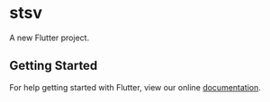 # stsv

A new Flutter project.

## Getting Started

For help getting started with Flutter, view our online
[documentation](https://flutter.io/).
